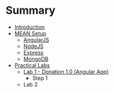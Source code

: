 # Summary

* [Introduction](README.md)
* [MEAN Setup](mean_setup.md)
   * [AngularJS](angularjs.md)
   * [NodeJS](nodejsmd.md)
   * [Express](express.md)
   * [MongoDB](mongodb.md)
* [Practical Labs](practical_labs.md)
   * [Lab 1 - Donation 1.0 (Angular App)](lab_1.md)
       * Step 1
   * Lab 2

